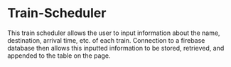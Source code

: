 # Train-Scheduler

This train scheduler allows the user to input information about the name, destination, arrival time, etc. of each train. Connection to a firebase database then allows this inputted information to be stored, retrieved, and appended to the table on the page. 
